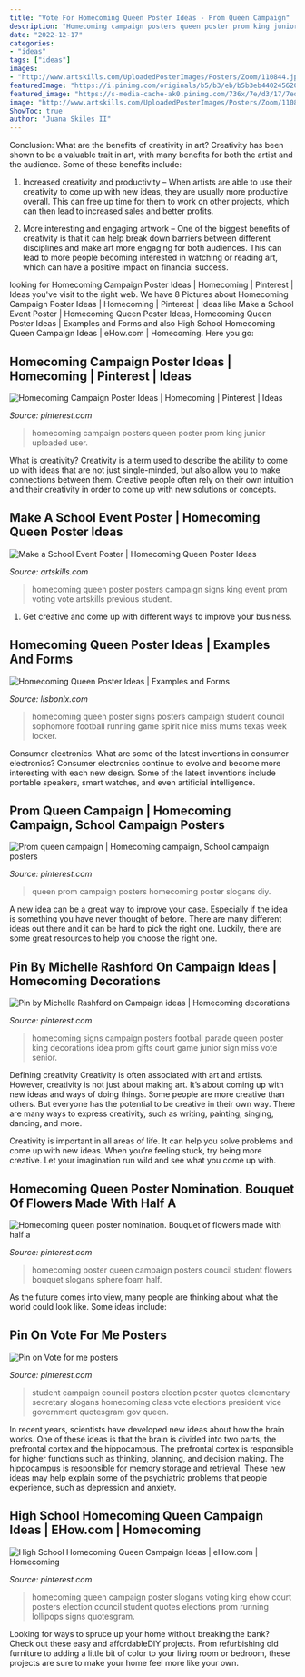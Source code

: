```yaml
---
title: "Vote For Homecoming Queen Poster Ideas - Prom Queen Campaign"
description: "Homecoming campaign posters queen poster prom king junior uploaded user"
date: "2022-12-17"
categories:
- "ideas"
tags: ["ideas"]
images:
- "http://www.artskills.com/UploadedPosterImages/Posters/Zoom/110844.jpg"
featuredImage: "https://i.pinimg.com/originals/b5/b3/eb/b5b3eb4402456202247dfa0446780757.jpg"
featured_image: "https://s-media-cache-ak0.pinimg.com/736x/7e/d3/17/7ed31791940fb4560852b20a19102503.jpg"
image: "http://www.artskills.com/UploadedPosterImages/Posters/Zoom/110844.jpg"
ShowToc: true
author: "Juana Skiles II"
---
```



Conclusion: What are the benefits of creativity in art?
Creativity has been shown to be a valuable trait in art, with many benefits for both the artist and the audience. Some of these benefits include:
1. Increased creativity and productivity – When artists are able to use their creativity to come up with new ideas, they are usually more productive overall. This can free up time for them to work on other projects, which can then lead to increased sales and better profits.

2. More interesting and engaging artwork – One of the biggest benefits of creativity is that it can help break down barriers between different disciplines and make art more engaging for both audiences. This can lead to more people becoming interested in watching or reading art, which can have a positive impact on financial success.


	

		
looking for Homecoming Campaign Poster Ideas | Homecoming | Pinterest | Ideas you've visit to the right web. We have 8 Pictures about Homecoming Campaign Poster Ideas | Homecoming | Pinterest | Ideas like Make a School Event Poster | Homecoming Queen Poster Ideas, Homecoming Queen Poster Ideas | Examples and Forms and also High School Homecoming Queen Campaign Ideas | eHow.com | Homecoming. Here you go:
		
    
## Homecoming Campaign Poster Ideas | Homecoming | Pinterest | Ideas

<img loading=lazy src="https://s-media-cache-ak0.pinimg.com/736x/7e/d3/17/7ed31791940fb4560852b20a19102503.jpg" onerror="this.onerror=null;this.src='https://tse1.mm.bing.net/th?id=OIP.vUSA_WsLA6FYrYycbtPZ6wHaJ3&amp;pid=15.1';" alt="Homecoming Campaign Poster Ideas | Homecoming | Pinterest | Ideas">

_Source: pinterest.com_

>homecoming campaign posters queen poster prom king junior uploaded user. 

	

What is creativity?
Creativity is a term used to describe the ability to come up with ideas that are not just single-minded, but also allow you to make connections between them. Creative people often rely on their own intuition and their creativity in order to come up with new solutions or concepts.

    
## Make A School Event Poster | Homecoming Queen Poster Ideas

<img loading=lazy src="http://www.artskills.com/UploadedPosterImages/Posters/Zoom/110844.jpg" onerror="this.onerror=null;this.src='https://tse3.mm.bing.net/th?id=OIP.EmnQHfQ31TD3TCPVNCZzfwHaF0&amp;pid=15.1';" alt="Make a School Event Poster | Homecoming Queen Poster Ideas">

_Source: artskills.com_

>homecoming queen poster posters campaign signs king event prom voting vote artskills previous student. 

	

1. Get creative and come up with different ways to improve your business.

    
## Homecoming Queen Poster Ideas | Examples And Forms

<img loading=lazy src="https://i.pinimg.com/originals/b5/b3/eb/b5b3eb4402456202247dfa0446780757.jpg" onerror="this.onerror=null;this.src='https://tse1.mm.bing.net/th?id=OIP.2Cwwg7j5nFXY4ASPFbatfwHaNL&amp;pid=15.1';" alt="Homecoming Queen Poster Ideas | Examples and Forms">

_Source: lisbonlx.com_

>homecoming queen poster signs posters campaign student council sophomore football running game spirit nice miss mums texas week locker. 

	

Consumer electronics: What are some of the latest inventions in consumer electronics?
Consumer electronics continue to evolve and become more interesting with each new design. Some of the latest inventions include portable speakers, smart watches, and even artificial intelligence.

    
## Prom Queen Campaign | Homecoming Campaign, School Campaign Posters

<img loading=lazy src="https://i.pinimg.com/originals/72/c1/dd/72c1dd950dbffe23839c24e776e7ec98.jpg" onerror="this.onerror=null;this.src='https://tse1.mm.bing.net/th?id=OIP.UrmhBdgd0bDEswk9tt29mAHaJ4&amp;pid=15.1';" alt="Prom queen campaign | Homecoming campaign, School campaign posters">

_Source: pinterest.com_

>queen prom campaign posters homecoming poster slogans diy. 

	

A new idea can be a great way to improve your case. Especially if the idea is something you have never thought of before. There are many different ideas out there and it can be hard to pick the right one. Luckily, there are some great resources to help you choose the right one.

    
## Pin By Michelle Rashford On Campaign Ideas | Homecoming Decorations

<img loading=lazy src="https://i.pinimg.com/originals/c6/6c/e7/c66ce7c0e28be2e6a752ee6653c5b4bc.jpg" onerror="this.onerror=null;this.src='https://tse3.mm.bing.net/th?id=OIP.aOCky3NmvXyD3ZFtce7tpQHaI_&amp;pid=15.1';" alt="Pin by Michelle Rashford on Campaign ideas | Homecoming decorations">

_Source: pinterest.com_

>homecoming signs campaign posters football parade queen poster king decorations idea prom gifts court game junior sign miss vote senior. 

	

Defining creativity
Creativity is often associated with art and artists. However, creativity is not just about making art. It’s about coming up with new ideas and ways of doing things.
Some people are more creative than others. But everyone has the potential to be creative in their own way. There are many ways to express creativity, such as writing, painting, singing, dancing, and more.

Creativity is important in all areas of life. It can help you solve problems and come up with new ideas. When you’re feeling stuck, try being more creative. Let your imagination run wild and see what you come up with.

    
## Homecoming Queen Poster Nomination. Bouquet Of Flowers Made With Half A

<img loading=lazy src="https://i.pinimg.com/originals/1e/ac/fb/1eacfb9c318b557765e1d4b1946260ba.jpg" onerror="this.onerror=null;this.src='https://tse3.mm.bing.net/th?id=OIP.zLUr_-yrCaCSltfaAldZowHaJ4&amp;pid=15.1';" alt="Homecoming queen poster nomination. Bouquet of flowers made with half a">

_Source: pinterest.com_

>homecoming poster queen campaign posters council student flowers bouquet slogans sphere foam half. 

	

As the future comes into view, many people are thinking about what the world could look like. Some ideas include: 

    
## Pin On Vote For Me Posters

<img loading=lazy src="https://i.pinimg.com/736x/3a/1c/10/3a1c109b5d6b42189bd8541ed97773da--school-campaign-ideas-student-council-posters.jpg" onerror="this.onerror=null;this.src='https://tse4.mm.bing.net/th?id=OIP.ifiovrvRRVB3TDF9V5a2IAHaJ4&amp;pid=15.1';" alt="Pin on Vote for me posters">

_Source: pinterest.com_

>student campaign council posters election poster quotes elementary secretary slogans homecoming class vote elections president vice government quotesgram gov queen. 

	

In recent years, scientists have developed new ideas about how the brain works. One of these ideas is that the brain is divided into two parts, the prefrontal cortex and the hippocampus. The prefrontal cortex is responsible for higher functions such as thinking, planning, and decision making. The hippocampus is responsible for memory storage and retrieval. These new ideas may help explain some of the psychiatric problems that people experience, such as depression and anxiety.

    
## High School Homecoming Queen Campaign Ideas | EHow.com | Homecoming

<img loading=lazy src="https://i.pinimg.com/originals/e9/92/a2/e992a22818cedbc6534207ade3517e11.jpg" onerror="this.onerror=null;this.src='https://tse2.mm.bing.net/th?id=OIP.QP4vI8tlLYX-eagT5fYgoAHaE7&amp;pid=15.1';" alt="High School Homecoming Queen Campaign Ideas | eHow.com | Homecoming">

_Source: pinterest.com_

>homecoming queen campaign poster slogans voting king ehow court posters election council student quotes elections prom running lollipops signs quotesgram. 

	

Looking for ways to spruce up your home without breaking the bank? Check out these easy and affordableDIY projects. From refurbishing old furniture to adding a little bit of color to your living room or bedroom, these projects are sure to make your home feel more like your own.

